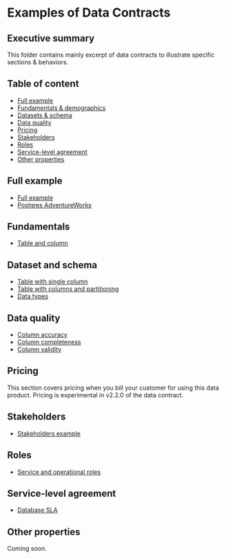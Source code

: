 # Examples of Data Contracts

## Executive summary
This folder contains mainly excerpt of data contracts to illustrate specific sections & behaviors.

## Table of content
* [Full example](#full-example)
* [Fundamentals & demographics](#fundamentals)
* [Datasets & schema](#dataset-and-schema)
* [Data quality](#data-quality)
* [Pricing](#pricing)
* [Stakeholders](#stakeholders)
* [Roles](#roles)
* [Service-level agreement](#service-level-agreement)
* [Other properties](#other-properties)

## Full example

- [Full example](all/full-example.odcs.yaml)
- [Postgres AdventureWorks](all/postgresql-adventureworks-contract.odcs.yaml)

## Fundamentals

- [Table and column](fundamentals/table-column-description.odcs.yaml)

## Dataset and schema

- [Table with single column](schema/table-column.odcs.yaml)
- [Table with columns and partitioning](schema/table-columns-with-partition.odcs.yaml)
- [Data types](data-types/all-data-types.odcs.yaml)

## Data quality 

- [Column accuracy](quality/column-accuracy.odcs.yaml)
- [Column completeness](quality/column-completeness.odcs.yaml)
- [Column validity](quality/column-validity.odcs.yaml)

## Pricing
This section covers pricing when you bill your customer for using this data product. Pricing is experimental in v2.2.0 of the data contract.

## Stakeholders

- [Stakeholders example](stakeholders/basic-four-dpo.odcs.yaml)

## Roles

- [Service and operational roles](roles/service-and-operational-roles.odcs.yaml)

## Service-level agreement

- [Database SLA](sla/database-table-sla.odcs.yaml)

## Other properties
Coming soon.
